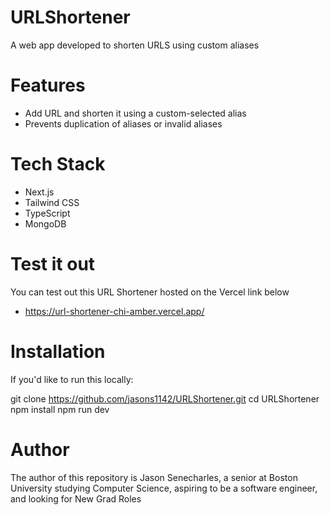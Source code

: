 # URLShortener

A web app developed to shorten URLS using custom aliases

# Features
- Add URL and shorten it using a custom-selected alias
- Prevents duplication of aliases or invalid aliases

# Tech Stack
- Next.js
- Tailwind CSS
- TypeScript
- MongoDB

# Test it out
You can test out this URL Shortener hosted on the Vercel link below
- https://url-shortener-chi-amber.vercel.app/

# Installation

If you'd like to run this locally:

git clone https://github.com/jasons1142/URLShortener.git
cd URLShortener
npm install
npm run dev

# Author

The author of this repository is Jason Senecharles, a senior at Boston University studying Computer Science, aspiring to be a software engineer, and looking for New Grad Roles
